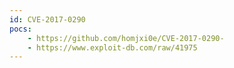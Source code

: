 ```yaml
---
id: CVE-2017-0290
pocs:
    - https://github.com/homjxi0e/CVE-2017-0290-
    - https://www.exploit-db.com/raw/41975
---
```

